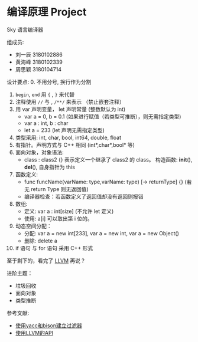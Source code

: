 
# 编译原理 Project

Sky 语言编译器

组成员:

* 刘一辰 3180102886
* 黄海峰 3180102339
* 周思颖 3180104714

设计要点:
0. 不用分号, 换行作为分割
1. `begin`, `end` 用 `{` , `}` 来代替
2. 注释使用 `//` 与 , `/**/` 来表示 （禁止嵌套注释）
3. 用 var 声明变量， let 声明常量 (整数默认为 int)
    - var a = 0, b = 0.1 (如果进行赋值（若类型可推断），则无需指定类型)
    - var a : int, b : char
    - let a = 233 (let 声明无需指定类型)
4. 类型采用: int, char, bool, int64, double, float
5. 有指针。声明方式与 C++ 相同 (int*,char*,bool* 等)
6. 面向对象，对象语法:
    - class : class2 {} 表示定义一个继承了 class2 的 class。 构造函数: __init__(), __del__(), 自身指针为 this
7. 函数定义:
    - func funcName(varName: type,varName: type) [-> returnType] {} (若无 return Type 则无返回值)
    - 编译器检查：若函数定义了返回值却没有返回则报错
8. 数组:
    - 定义: var a : int[size] (不允许 let 定义)
    - 使用: a[i] 可以取出第 i 位的。
9. 动态空间分配：
    - 分配: var a = new int[233], var a = new int, var a = new Object()
    - 删除: delete a
10. if 语句 与 for 语句 采用 C++ 形式

至于剩下的，看完了 [LLVM](https://github.com/Evian-Zhang/llvm-ir-tutorial/blob/master/LLVM%20IR%E5%85%A5%E9%97%A8%E6%8C%87%E5%8D%97(1)%E2%80%94%E2%80%94LLVM%E6%9E%B6%E6%9E%84%E7%AE%80%E4%BB%8B.md) 再说？


进阶主题：
- 垃圾回收
- 面向对象
- 类型推断

参考文献:
- [使用yacc和bison建立过滤器](https://www.itread01.com/content/1546621251.html)
- [使用LLVM的API](https://feng-qi.github.io/2018/08/19/llvm-how-to-get-started-with-the-llvm-c-api/)
